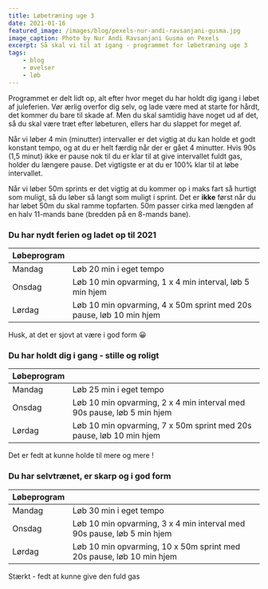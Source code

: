```yaml
---
title: Løbetræning uge 3
date: 2021-01-16
featured_image: /images/blog/pexels-nur-andi-ravsanjani-gusma.jpg
image_caption: Photo by Nur Andi Ravsanjani Gusma on Pexels
excerpt: Så skal vi til at igang - programmet for løbetræning uge 3
tags:
    - blog
    - øvelser
    - løb
---
```


Programmet er delt lidt op, alt efter hvor meget du har holdt dig igang i løbet af juleferien. Vør ærlig overfor dig selv, og lade være med at starte for hårdt, det kommer du bare til skade af. Men du skal samtidig have noget ud af det, så du skal være træt efter løbeturen, ellers har du slappet for meget af.

Når vi løber 4 min (minutter) intervaller er det vigtig at du kan holde et godt konstant tempo, og at du er helt færdig når der er gået 4 minutter. Hvis 90s (1,5 minut) ikke er pause nok til du er klar til at give intervallet fuldt gas, holder du længere pause. Det vigtigste er at du er 100% klar til at løbe intervallet.

Når vi løber 50m sprints er det vigtig at du kommer op i maks fart så hurtigt som muligt, så du løber så langt som muligt i sprint. Det er **ikke** først når du har løbet 50m du skal ramme topfarten. 50m passer cirka med længden af en halv 11-mands bane (bredden på en 8-mands bane).

### Du har nydt ferien og ladet op til 2021
| Løbeprogram |  | 
| ------ | ---------------------- |
| Mandag | Løb 20 min i eget tempo |
| Onsdag | Løb 10 min opvarming, 1 x 4 min interval, løb 5 min hjem |
| Lørdag | Løb 10 min opvarming, 4 x 50m sprint med 20s pause, løb 10 min hjem    |
Husk, at det er sjovt at være i god form 😀

### Du har holdt dig i gang - stille og roligt
| Løbeprogram |  | 
| ------ | ---------------------- |
| Mandag | Løb 25 min i eget tempo |
| Onsdag | Løb 10 min opvarming, 2 x 4 min interval med 90s pause, løb 5 min hjem |
| Lørdag | Løb 10 min opvarming, 7 x 50m sprint med 20s pause, løb 10 min hjem    |
Det er fedt at kunne holde til mere og mere !

### Du har selvtrænet, er skarp og i god form 
| Løbeprogram |  | 
| ------ | ---------------------- |
| Mandag | Løb 30 min i eget tempo |
| Onsdag | Løb 10 min opvarming, 3 x 4 min interval med 90s pause, løb 5 min hjem |
| Lørdag | Løb 10 min opvarming, 10 x 50m sprint med 20s pause, løb 10 min hjem    |
Stærkt - fedt at kunne give den fuld gas

